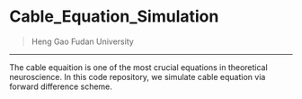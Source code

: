 # Cable_Equation_Simulation
> Heng Gao
> Fudan University  
----
The cable equaition is one of the most crucial equations in theoretical neuroscience. In this code repository, we simulate cable equation via forward difference scheme.
